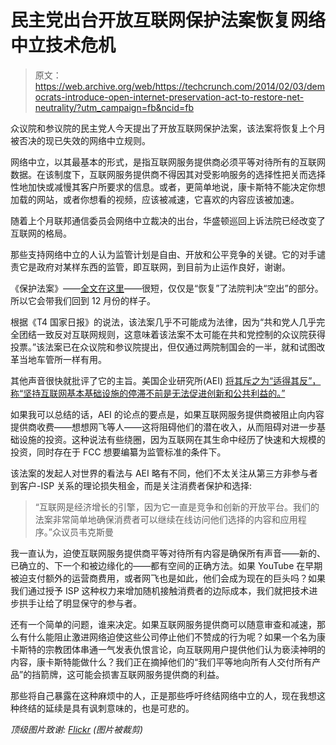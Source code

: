 # 民主党出台开放互联网保护法案恢复网络中立技术危机

> 原文：<https://web.archive.org/web/https://techcrunch.com/2014/02/03/democrats-introduce-open-internet-preservation-act-to-restore-net-neutrality/?utm_campaign=fb&ncid=fb>

众议院和参议院的民主党人今天提出了开放互联网保护法案，该法案将恢复上个月被否决的现已失效的网络中立规则。

网络中立，以其最基本的形式，是指互联网服务提供商必须平等对待所有的互联网数据。在该制度下，互联网服务提供商不得因其对受影响服务的选择性把关而选择性地加快或减慢其客户所要求的信息。或者，更简单地说，康卡斯特不能决定你想加载的网站，或者你想看的视频，应该被减速，它喜欢的内容应该被加速。

随着上个月联邦通信委员会网络中立裁决的出台，华盛顿巡回上诉法院已经改变了互联网的格局。

那些支持网络中立的人认为监管计划是自由、开放和公平竞争的关键。它的对手谴责它是政府对某样东西的监管，即互联网，到目前为止运作良好，谢谢。

《保护法案》——[全文在这里](https://web.archive.org/web/20221208173427/http://democrats.energycommerce.house.gov/sites/default/files/documents/Bill-Text-Waxman-Eshoo-Open-Internet-Preservation-Act-2014-1-24.pdf)——很短，仅仅是“恢复”了法院判决“空出”的部分。所以它会带我们回到 12 月份的样子。

根据《T4 国家日报》的说法，该法案几乎不可能成为法律，因为“共和党人几乎完全团结一致反对互联网规则，这意味着该法案不太可能在共和党控制的众议院获得投票。”该法案已在众议院和参议院提出，但仅通过两院制国会的一半，就和试图改革当地车管所一样有用。

其他声音很快就批评了它的主旨。美国企业研究所(AEI) [将其斥之为“适得其反”，称“坚持互联网基本基础设施的停滞不前是无法促进创新和公共利益的。”](https://web.archive.org/web/20221208173427/http://www.aei-ideas.org/2014/02/the-open-internet-preservation-bill-is-counter-productive/)

如果我可以总结的话，AEI 的论点的要点是，如果互联网服务提供商被阻止向内容提供商收费——想想网飞等人——这将阻碍他们的潜在收入，从而阻碍对进一步基础设施的投资。这种说法有些绕圈，因为互联网在其生命中经历了快速和大规模的投资，同时存在于 FCC 想要编纂为监管标准的条件下。

该法案的发起人对世界的看法与 AEI 略有不同，他们不太关注从第三方非参与者到客户-ISP 关系的理论损失租金，而是关注消费者保护和选择:

> “互联网是经济增长的引擎，因为它一直是竞争和创新的开放平台。我们的法案非常简单地确保消费者可以继续在线访问他们选择的内容和应用程序。”众议员韦克斯曼

我一直认为，迫使互联网服务提供商平等对待所有内容是确保所有声音——新的、已确立的、下一个和被边缘化的——都有空间的正确方法。如果 YouTube 在早期被迫支付额外的运营商费用，或者网飞也是如此，他们会成为现在的巨头吗？如果我们通过授予 ISP 这种权力来增加随机接触消费者的边际成本，我们就把技术进步拱手让给了明显保守的参与者。

还有一个简单的问题，谁来决定。如果互联网服务提供商可以随意审查和减速，那么有什么能阻止激进网络迫使这些公司停止他们不赞成的行为呢？如果一个名为康卡斯特的宗教团体串通一气发表仇恨言论，向互联网用户提供他们认为亵渎神明的内容，康卡斯特能做什么？我们正在摘掉他们的“我们平等地向所有人交付所有产品”的挡箭牌，这可能会损害互联网服务提供商的利益。

那些将自己暴露在这种麻烦中的人，正是那些呼吁终结网络中立的人，现在我想这种终结的延续是具有讽刺意味的，也是可悲的。

*顶级图片致谢: [Flickr](https://web.archive.org/web/20221208173427/http://www.flickr.com/photos/katmere/) (图片被裁剪)*